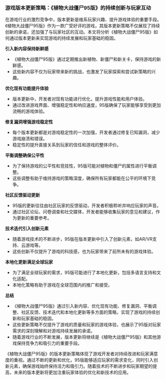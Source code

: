 ### 游戏版本更新策略：《植物大战僵尸95版》的持续创新与玩家互动

在游戏行业的激烈竞争中，版本更新是维系玩家兴趣、提升游戏体验的重要手段。《植物大战僵尸95版》作为一款广受好评的游戏，其版本更新策略不仅展现了持续创新的承诺，还加强了与玩家社区的互动。本文将分析《植物大战僵尸95版》如何通过版本更新来实现游戏的持续发展和玩家基础的稳固。

**引入新内容保持新鲜感**
- 《植物大战僵尸95版》通过定期推出新植物、新僵尸和新关卡，保持游戏的新鲜感。
- 这些新内容不仅为玩家带来新的挑战，也激发了玩家探索和尝试新策略的兴趣。

**优化现有功能提升体验**
- 版本更新中，开发者对现有功能进行优化，提升游戏性能和用户体验。
- 通过改进游戏界面、增强稳定性和响应速度，95版确保了玩家能够享受到更加流畅的游戏体验。

**修复漏洞增强游戏稳定性**
- 每个版本更新都是对游戏稳定性的一次加强，开发者通过修复已知漏洞，减少游戏崩溃和错误。
- 稳定性的提升直接关系到玩家的信任和游戏的整体评价。

**平衡调整确保公平性**
- 为了保持游戏的公平性和竞技性，95版可能对植物和僵尸的属性进行平衡调整。
- 这些调整有助于维持游戏的策略深度，确保所有玩家都能在公平的环境下竞争。

**社区反馈驱动更新**
- 95版的更新往往由社区玩家的反馈驱动，开发者积极聆听并响应玩家的声音。
- 通过社区论坛、问卷调查和社交媒体，开发者能够收集玩家的意见和建议，作为更新的重要参考。

**技术迭代引入创新元素**
- 随着游戏技术的不断进步，95版在版本更新中引入了创新元素，如AR/VR支持、云游戏等。
- 这些创新不仅提升了游戏的科技感，也为玩家带来了前所未有的游戏体验。

**本地化更新满足全球玩家**
- 为了满足全球玩家的需求，95版可能进行了本地化更新，包括多语言支持和文化适配。
- 本地化策略有助于游戏在全球范围内的推广和接受。

**总结**
- 《植物大战僵尸95版》通过引入新内容、优化现有功能、修复漏洞、平衡调整、社区反馈、技术迭代和本地化更新等多方面的策略，实现了游戏的持续创新和玩家基础的稳固。
- 这些更新策略不仅提升了游戏的质量和玩家的游戏体验，也展示了95版对玩家需求的深刻理解和对游戏持续发展的承诺。
- 随着游戏行业的不断发展，版本更新将继续是《植物大战僵尸95版》和其他游戏保持竞争力和吸引力的重要手段。

《植物大战僵尸95版》的版本更新策略体现了游戏开发者对持续改进和玩家满意度的重视。通过不断的更新和优化，95版能够适应玩家的需求变化，同时引入创新元素，确保游戏始终保持活力和吸引力。随着技术的不断进步和玩家期望的提高，未来的版本更新将更加注重玩家体验的优化和新技术的应用。